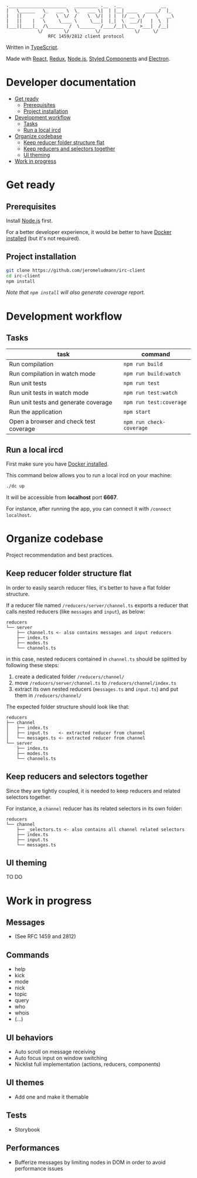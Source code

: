 ```
.______________________   _________ .__  .__               __
|   \______   \_   ___ \  \_   ___ \|  | |__| ____   _____/  |_
|   ||       _/    \  \/  /    \  \/|  | |  |/ __ \ /    \   __\
|   ||    |   \     \____ \     \___|  |_|  \  ___/|   |  \  |  
|___||____|_  /\______  /  \______  /____/__|\___  >___|  /__|  
            \/        \/          \/             \/     \/
                RFC 1459/2812 client protocol
```

Written in [TypeScript](https://github.com/Microsoft/TypeScript).

Made with [React](https://github.com/facebook/react), [Redux](https://github.com/reduxjs/redux), [Node.js](https://github.com/nodejs/node), [Styled Components](https://github.com/styled-components/styled-components) and [Electron](https://github.com/electron/electron).

# Developer documentation

- [Get ready](#get-ready)
  - [Prerequisites](#prerequisites)
  - [Project installation](#project-installation)
- [Development workflow](#development-workflow)
  - [Tasks](#tasks)
  - [Run a local ircd](#run-a-local-ircd)
- [Organize codebase](#organize-codebase)
  - [Keep reducer folder structure flat](#keep-reducer-folder-structure-flat)
  - [Keep reducers and selectors together](#keep-reducers-and-selectors-together)
  - [UI theming](#ui-theming)
- [Work in progress](#work-in-progress)

# Get ready

## Prerequisites

Install [Node.js](https://nodejs.org/) first.

For a better developer experience, it would be better to have [Docker installed](https://www.docker.com/) (but it's not required).

## Project installation

```sh
git clone https://github.com/jeromeludmann/irc-client
cd irc-client
npm install
```

_Note that `npm install` will also generate coverage report._

# Development workflow

## Tasks

| task                                   | command                  |
| -------------------------------------- | ------------------------ |
| Run compilation                        | `npm run build`          |
| Run compilation in watch mode          | `npm run build:watch`    |
| Run unit tests                         | `npm run test`           |
| Run unit tests in watch mode           | `npm run test:watch`     |
| Run unit tests and generate coverage   | `npm run test:coverage`  |
| Run the application                    | `npm start`              |
| Open a browser and check test coverage | `npm run check-coverage` |

## Run a local ircd

First make sure you have [Docker installed](https://www.docker.com/).

This command below allows you to run a local ircd on your machine:

```sh
./dc up
```

It will be accessible from **localhost** port **6667**.

For instance, after running the app, you can connect it with `/connect localhost`.

# Organize codebase

Project recommendation and best practices.

## Keep reducer folder structure flat

In order to easily search reducer files, it's better to have a flat folder structure.

If a reducer file named `/reducers/server/channel.ts` exports a reducer that calls nested reducers (like `messages` and `input`), as below:

```
reducers
└── server
    ├── channel.ts <- also contains messages and input reducers
    ├── index.ts
    ├── modes.ts
    └── channels.ts
```

in this case, nested reducers contained in `channel.ts` should be splitted by following these steps:

1.  create a dedicated folder `/reducers/channel/`
2.  move `/reducers/server/channel.ts` to `/reducers/channel/index.ts`
3.  extract its own nested reducers (`messages.ts` and `input.ts`) and put them in `/reducers/channel/`

The expected folder structure should look like that:

```
reducers
├── channel
│   ├── index.ts
│   ├── input.ts    <- extracted reducer from channel
│   └── messages.ts <- extracted reducer from channel
└── server
    ├── index.ts
    ├── modes.ts
    └── channels.ts
```

## Keep reducers and selectors together

Since they are tightly coupled, it is needed to keep reducers and related selectors together.

For instance, a `channel` reducer has its related selectors in its own folder:

```
reducers
└── channel
    ├── _selectors.ts <- also contains all channel related selectors
    ├── index.ts
    ├── input.ts
    └── messages.ts
```

## UI theming

TO DO

# Work in progress

## Messages

- (See RFC 1459 and 2812)

## Commands

- help
- kick
- mode
- nick
- topic
- query
- who
- whois
- (...)

## UI behaviors

- Auto scroll on message receiving
- Auto focus input on window switching
- Nicklist full implementation (actions, reducers, components)

## UI themes

- Add one and make it themable

## Tests

- Storybook

## Performances

- Bufferize messages by limiting nodes in DOM in order to avoid performance issues
